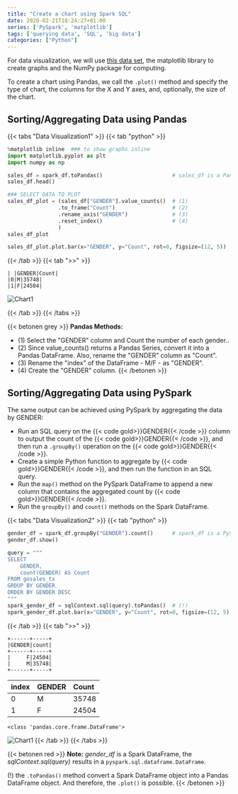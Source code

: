 ```yaml
---
title: "Create a chart using Spark SQL"
date: 2020-02-21T18:24:27+01:00
series: ['PySpark', 'matplotlib']
tags: ['querying data', 'SQL', 'big data']
categories: ["Python"]
---
```


For data visualization, we will use [this data set](/posts/python/convert-a-pandas-dataframe-to-a-spark-dataframe), the matplotlib library to create graphs and the NumPy package for computing.

To create a chart using Pandas, we call the `.plot()` method and specify the type of chart, the columns for the X and Y axes, and, optionally, the size of the chart.

## Sorting/Aggregating Data using Pandas

{{< tabs "Data Visualization1" >}}
{{< tab "python" >}}
```python
%matplotlib inline  ### to show graphs inline
import matplotlib.pyplot as plt
import numpy as np

sales_df = spark_df.toPandas() 						# sales_df is a Pandas DataFrame object 
sales_df.head()

### SELECT DATA TO PLOT
sales_df_plot = (sales_df["GENDER"].value_counts()  # (1) 
                .to_frame("Count")      			# (2) 
                .rename_axis("GENDER")  			# (3) 
                .reset_index()         				# (4) 
				)
sales_df_plot

sales_df_plot.plot.bar(x="GENDER", y="Count", rot=0, figsize=(12, 5))  # Set the rot as 0 if you don't want the x ticks be 90 degrees rotated.
``` 
{{< /tab >}}
{{< tab ">>" >}}
```
| |GENDER|Count|
|0|M|35748|
|1|F|24504|
```
![Chart1](/img/Create_a_Chart_Using_SparkSQL_1.png)

{{< /tab >}}
{{< /tabs >}}

{{< betonen grey >}}
**Pandas Methods:**
- (1) Select the "GENDER" column and Count the number of each gender..
- (2) Since value_counts() returns a Pandas Series, convert it into a Pandas DataFrame. Also, rename the "GENDER" column as "Count".
- (3) Rename the "index" of the DataFrame - M/F - as "GENDER".
- (4) Create the "GENDER" column.
{{< /betonen >}}

## Sorting/Aggregating Data using PySpark
The same output can be achieved using PySpark by aggregating the data by GENDER:

- Run an SQL query on the {{< code gold>}}GENDER{{< /code >}} column to output the count of the {{< code gold>}}GENDER{{< /code >}}, and then run a `.groupBy()` operation on the {{< code gold>}}GENDER{{< /code >}}.
- Create a simple Python function to aggregate by {{< code gold>}}GENDER{{< /code >}}, and then run the function in an SQL query.
- Run the `map()` method on the PySpark DataFrame to append a new column that contains the aggregated count by {{< code gold>}}GENDER{{< /code >}}.
- Run the `groupBy()` and `count()` methods on the Spark DataFrame.

{{< tabs "Data Visualization2" >}}
{{< tab "python" >}}
```python
gender_df = spark_df.groupBy("GENDER").count()  	# spark_df is a PySpark DataFrame object
gender_df.show()

query = """
SELECT
    GENDER,
    count(GENDER) AS Count
FROM gosales_tx
GROUP BY GENDER
ORDER BY GENDER DESC
"""
spark_gender_df = sqlContext.sql(query).toPandas()	# (!) 
spark_gender_df.plot.bar(x="GENDER", y="Count", rot=0, figsize=(12, 5));
``` 
{{< /tab >}}
{{< tab ">>" >}}
```
+------+-----+
|GENDER|count|
+------+-----+
|     F|24504|
|     M|35748|
+------+-----+
```
|index|GENDER|Count|
|:-|:-|:-|
|0|	M|	35748|
|1|	F|	24504|

```
<class 'pandas.core.frame.DataFrame'>
```
![Chart1](/img/Create_a_Chart_Using_SparkSQL_1.png)
{{< /tab >}}
{{< /tabs >}}

{{< betonen red >}}
**Note:**
_gender_df_ is a Spark DataFrame, the _sqlContext.sql(query)_ results in a `pyspark.sql.dataframe.DataFrame`.

(!) the `.toPandas()` method convert a Spark DataFrame object into a Pandas DataFrame object. And therefore, the `.plot()` is possible.
{{< /betonen >}}
